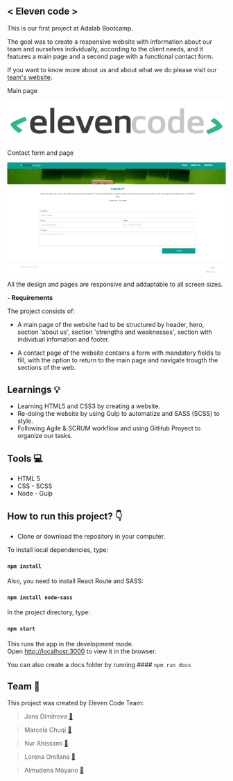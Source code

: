 
## < Eleven code >

This is our first project at Adalab Bootcamp.

The goal was to create a responsive website with information about our team and ourselves individually, according to the client needs, and it features a main page and a second page with a functional contact form.

If you want to know more about us and about what we do please visit our [team's website](http://beta.adalab.es/project-promo-m-module-1-team-3/).

Main page

![Logo](https://raw.githubusercontent.com/janadim/Eleven-Code/master/src/images/Logo.png)

Contact form and page

![image of form page ](https://raw.githubusercontent.com/janadim/Eleven-Code/master/src/images/Capture.form.PNG)

All the design and pages are responsive and addaptable to all screen sizes.

**- Requirements**

The project consists of:

- A main page of the website had to be structured by header, hero, section 'about us', section 'strengths and weaknesses', section with individual infomation and footer.

- A contact page of the website contains a form with mandatory fields to fill, with the option to return to the main page and navigate trougth the sections of the web.

## Learnings 💡

- Learning HTML5 and CSS3 by creating a website.
- Re-doing the website by using Gulp to automatize and SASS (SCSS) to style.
- Following Agile & SCRUM workflow and using GitHub Proyect to organize our tasks.

## Tools 💻

- HTML 5
- CSS - SCSS
- Node - Gulp

## How to run this project? :point_down:

- Clone or download the repository in your computer.

To install local dependencies, type:

#### `npm install`

Also, you need to install React Route and SASS:

#### `npm install node-sass`

In the project directory, type:

#### `npm start`

This runs the app in the development mode.<br />
Open [http://localhost:3000](http://localhost:3000) to view it in the browser.

You can also create a docs folder by running #### `npm run docs`

## Team 👋

This project was created by Eleven Code Team:

> Jana Dimitrova [🔗](https://github.com/JanaDTitarchuk)

> Marcela Chuqi [🔗](https://github.com/marcelachuqi)

> Nur Ahissami [🔗](https://github.com/NurAhissami)

> Lorena Orellana [🔗](https://github.com/Lorellana21)

> Almudena Moyano [🔗](https://github.com/Almoyano)
